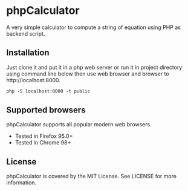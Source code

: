 phpCalculator
========
A very simple calculator to compute a string of equation using PHP as backend script.

Installation
------------
Just clone it and put it in a php web server or run it in project directory using command line below then use web browser and browser to http://localhost:8000.

```html
php -S localhost:8000 -t public
```

Supported browsers
------------------
phpCalculator supports all popular modern web browsers.

 - Tested in Firefox 95.0+
 - Tested in Chrome 98+


License
------------------
phpCalculator is covered by the MIT License. See LICENSE for more information.